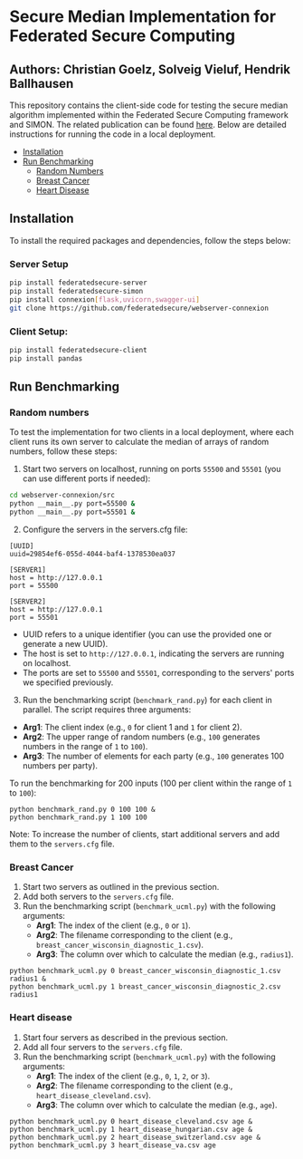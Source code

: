 # Secure Median Implementation for Federated Secure Computing

## Authors: Christian Goelz, Solveig Vieluf, Hendrik Ballhausen

This repository contains the client-side code for testing the secure median algorithm implemented within the Federated Secure Computing framework and SIMON. The related publication can be found [here](https://doi.org/10.3390/app1010000). Below are detailed instructions for running the code in a local deployment.

- [Installation](#installation)
- [Run Benchmarking](#run-benchmarking)
  - [Random Numbers](#random-numbers)
  - [Breast Cancer](#breast-cancer)
  - [Heart Disease](#heart-disease)

## Installation

To install the required packages and dependencies, follow the steps below:

### Server Setup

```sh
pip install federatedsecure-server
pip install federatedsecure-simon
pip install connexion[flask,uvicorn,swagger-ui]
git clone https://github.com/federatedsecure/webserver-connexion

```

### Client Setup:
```sh
pip install federatedsecure-client
pip install pandas
```

## Run Benchmarking
### Random numbers
To test the implementation for two clients in a local deployment, where each client runs its own server to calculate the median of arrays of random numbers, follow these steps:
1. Start two servers on localhost, running on ports `55500` and `55501` (you can use different ports if needed):
```sh
cd webserver-connexion/src
python __main__.py port=55500 &
python __main__.py port=55501 &
```
2. Configure the servers in the servers.cfg file:
```
[UUID]
uuid=29854ef6-055d-4044-baf4-1378530ea037

[SERVER1]
host = http://127.0.0.1
port = 55500

[SERVER2]
host = http://127.0.0.1
port = 55501
```
* UUID refers to a unique identifier (you can use the provided one or generate a new UUID).
* The host is set to `http://127.0.0.1`, indicating the servers are running on localhost.
* The ports are set to `55500` and `55501`, corresponding to the servers' ports we specified previously.

3. Run the benchmarking script (`benchmark_rand.py`) for each client in parallel. The script requires three arguments:
- **Arg1**: The client index (e.g., `0` for client 1 and `1` for client 2).
- **Arg2**: The upper range of random numbers (e.g., `100` generates numbers in the range of `1` to `100`).
- **Arg3**: The number of elements for each party (e.g., `100` generates 100 numbers per party).

To run the benchmarking for 200 inputs (100 per client within the range of `1` to `100`):

```
python benchmark_rand.py 0 100 100 &
python benchmark_rand.py 1 100 100 
```

Note: To increase the number of clients, start additional servers and add them to the `servers.cfg` file. 

### Breast Cancer
1. Start two servers as outlined in the previous section.
2. Add both servers to the `servers.cfg` file.
3. Run the benchmarking script (`benchmark_ucml.py`) with the following arguments:
    - **Arg1**: The index of the client (e.g., `0` or `1`).
    - **Arg2**: The filename corresponding to the client (e.g., `breast_cancer_wisconsin_diagnostic_1.csv`).
    - **Arg3**: The column over which to calculate the median (e.g., `radius1`).

```
python benchmark_ucml.py 0 breast_cancer_wisconsin_diagnostic_1.csv radius1 &
python benchmark_ucml.py 1 breast_cancer_wisconsin_diagnostic_2.csv radius1 
```

### Heart disease
1. Start four servers as described in the previous section.
2. Add all four servers to the `servers.cfg` file.
3. Run the benchmarking script (`benchmark_ucml.py`) with the following arguments:
    - **Arg1**: The index of the client (e.g., `0`, `1`, `2`, or `3`).
    - **Arg2**: The filename corresponding to the client (e.g., `heart_disease_cleveland.csv`).
    - **Arg3**: The column over which to calculate the median (e.g., `age`).

```
python benchmark_ucml.py 0 heart_disease_cleveland.csv age &
python benchmark_ucml.py 1 heart_disease_hungarian.csv age &
python benchmark_ucml.py 2 heart_disease_switzerland.csv age &
python benchmark_ucml.py 3 heart_disease_va.csv age 

```